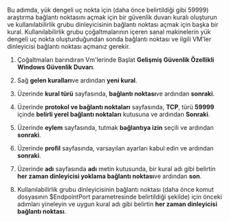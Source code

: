 Bu adımda, yük dengeli uç nokta için (daha önce belirtildiği gibi 59999) araştırma bağlantı noktasını açmak için bir güvenlik duvarı kuralı oluşturun ve kullanılabilirlik grubu dinleyicisinin bağlantı noktası açmak için başka bir kural. Kullanılabilirlik grubu çoğaltmalarının içeren sanal makinelerin yük dengeli uç nokta oluşturduğundan sonda bağlantı noktası ve ilgili VM'ler dinleyicisi bağlantı noktası açmanız gerekir.

1. Çoğaltmaları barındıran Vm'lerinde Başlat **Gelişmiş Güvenlik Özellikli Windows Güvenlik Duvarı**.

2. Sağ **gelen kuralları**ve ardından **yeni kural**.

3. Üzerinde **kural türü** sayfasında, **bağlantı noktası**ve ardından **sonraki**.

4. Üzerinde **protokol ve bağlantı noktaları** sayfasında, **TCP**, türü **59999** içinde **belirli yerel bağlantı noktaları** kutusuna ve ardından  **Sonraki**.

5. Üzerinde **eylem** sayfasında, tutmak **bağlantıya izin** seçili ve ardından **sonraki**.

6. Üzerinde **profil** sayfasında, varsayılan ayarları kabul edin ve ardından **sonraki**.

7. Üzerinde **adı** sayfasında **adı** metin kutusunda, bir kural adı gibi belirtin **her zaman dinleyicisi yoklama bağlantı noktası**ve ardından **son**.

8. Kullanılabilirlik grubu dinleyicisinin bağlantı noktası (daha önce komut dosyasının $EndpointPort parametresinde belirtildiği şekilde) için önceki adımları yineleyin ve uygun kural adı gibi belirtin **her zaman dinleyicisi bağlantı noktası**.

